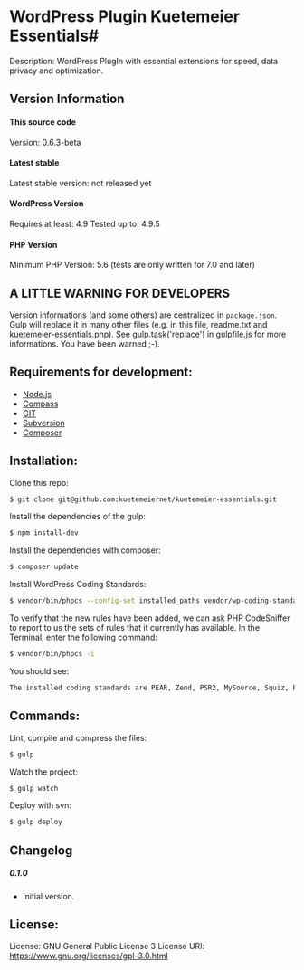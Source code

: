 # WordPress Plugin Kuetemeier Essentials#

Description: WordPress PlugIn with essential extensions for speed, data privacy and optimization.

## Version Information ##

#### This source code ####
Version: 0.6.3-beta

#### Latest stable ####
Latest stable version: not released yet

#### WordPress Version ####

Requires at least: 4.9
Tested up to: 4.9.5

#### PHP Version ####

Minimum PHP Version: 5.6
(tests are only written for 7.0 and later) 

## A LITTLE WARNING FOR DEVELOPERS ##

Version informations (and some others) are centralized in `package.json`. Gulp will replace it in many other files (e.g. in this file, readme.txt and kuetemeier-essentials.php).
See gulp.task('replace') in gulpfile.js for more informations. You have been warned ;-).

## Requirements for development: ##

* [Node.js](http://nodejs.org/)
* [Compass](http://compass-style.org/)
* [GIT](http://git-scm.com/)
* [Subversion](http://subversion.apache.org/)
* [Composer](https://getcomposer.org/)

## Installation: ##

Clone this repo:

```bash
$ git clone git@github.com:kuetemeiernet/kuetemeier-essentials.git
```

Install the dependencies of the gulp:

```bash
$ npm install-dev
```

Install the dependencies with composer:

```bash
$ composer update
```

Install WordPress Coding Standards:

```bash
$ vendor/bin/phpcs --config-set installed_paths vendor/wp-coding-standards/wpcs
```

To verify that the new rules have been added, we can ask PHP CodeSniffer to report to us the sets of rules that it currently has available. In the Terminal, enter the following command:

```bash
$ vendor/bin/phpcs -i
```

You should see:

```bash
The installed coding standards are PEAR, Zend, PSR2, MySource, Squiz, PSR1, WordPress-VIP, WordPress, WordPress-Extra, WordPress-Docs and WordPress-Core
```


## Commands: ##

Lint, compile and compress the files:

```bash
$ gulp
```

Watch the project:

```bash
$ gulp watch
```

Deploy with svn:

```bash
$ gulp deploy
```

## Changelog ##

##### 0.1.0 #####

* Initial version.

## License: ##

License: GNU General Public License 3
License URI: https://www.gnu.org/licenses/gpl-3.0.html
